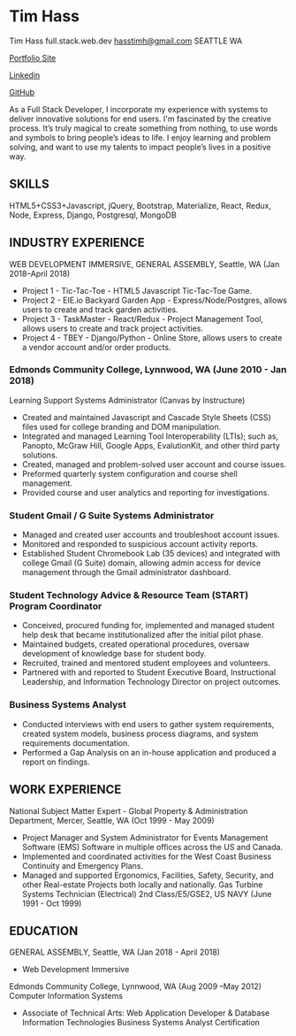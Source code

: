 # Tim Hass

Tim Hass full.stack.web.dev
hasstimh@gmail.com​
SEATTLE WA

[Portfolio Site](www.hasstimh.com)​

[Linkedin](https://www.linkedin.com/in/tim-h-hass/)

[GitHub](https://github.com/Tim-Hass-GA)

As a Full Stack Developer, I incorporate my experience with systems to deliver innovative solutions for end users. I'm fascinated by the creative process. It’s truly magical to create something from nothing, to use words and symbols to bring people’s ideas to life. I enjoy learning and problem solving, and want to use my talents to impact people’s lives in a positive way.

## SKILLS
HTML5+CSS3+Javascript, jQuery, Bootstrap, Materialize,
React, Redux, Node, Express, Django, Postgresql, MongoDB

## ​INDUSTRY EXPERIENCE
WEB DEVELOPMENT IMMERSIVE​, GENERAL ASSEMBLY,​ ​Seattle, WA​ ​(Jan 2018–April 2018)
<!-- Project 1 - Pooper Scooper - HTML5 Canvas Game, where users clean up after their dog. -->
- Project 1 - Tic-Tac-Toe - HTML5 Javascript Tic-Tac-Toe Game.
- Project 2 - EIE.io Backyard Garden App - Express/Node/Postgres, allows users to create and track garden activities.
- Project 3 - TaskMaster - React/Redux - Project Management Tool, allows users to create and track project activities.
- Project 4 - TBEY - Django/Python - Online Store, allows users to create a vendor account and/or order products.

### Edmonds Community College, Lynnwood, WA (​June 2010 - Jan 2018​)
Learning Support Systems Administrator​ (Canvas by Instructure)
- Created and maintained Javascript and Cascade Style Sheets (CSS) files used for college branding
and DOM manipulation.
- Integrated and managed Learning Tool Interoperability (LTIs); such as, Panopto, McGraw Hill,
Google Apps, EvalutionKit, and other third party solutions.
- Created, managed and problem-solved user account and course issues.
- Preformed quarterly system configuration and course shell management.
- Provided course and user analytics and reporting for investigations.

### Student Gmail / G Suite Systems Administrator
- Managed and created user accounts and troubleshoot account issues.
- Monitored and responded to suspicious account activity reports.
- Established Student Chromebook Lab (35 devices) and integrated with college Gmail (G Suite)
domain, allowing admin access for device management through the Gmail administrator dashboard.

### Student Technology Advice & Resource Team (START) Program Coordinator
- Conceived, procured funding for, implemented and managed student help desk that became institutionalized after the initial pilot phase.
- Maintained budgets, created operational procedures, oversaw development of knowledge base for student body.
- Recruited, trained and mentored student employees and volunteers.
- Partnered with and reported to Student Executive Board, Instructional Leadership, and Information Technology Director on project outcomes.

### Business Systems Analyst
- Conducted interviews with end users to gather system requirements, created system models, business process diagrams, and system requirements documentation.
- Performed a Gap Analysis on an in-house application and produced a report on findings.

## ​WORK EXPERIENCE
National Subject Matter Expert - Global Property & Administration Department​, Mercer, Seattle, WA (Oct 1999 - May 2009)
- Project Manager and System Administrator for Events Management Software (EMS) Software in multiple offices across the US and Canada.
- Implemented and coordinated activities for the West Coast Business Continuity and Emergency Plans.
- Managed and supported Ergonomics, Facilities, Safety, Security, and other Real-estate Projects both locally
and nationally.
Gas Turbine Systems Technician (Electrical) 2nd Class/E5/GSE2​, US NAVY (June 1991 - Oct 1999)

## ​EDUCATION
GENERAL ASSEMBLY, ​Seattle, WA​ ​(Jan 2018 - April 2018)
- Web Development Immersive

Edmonds Community College​, Lynnwood, WA (Aug 2009 –May 2012)
Computer Information Systems
- Associate of Technical Arts: Web Application Developer & Database Information Technologies Business Systems Analyst Certification

<!-- US Navy
- Gas Turbine Systems Jet Propulsion Electronics “A” School ​(Aug 1991 – Sept 1992) -->

<!-- # Source files -->
<!-- heroku -->
<!-- http://hasstimh.herokuapp.com/ -->

<!-- gh-pages -->
<!-- https://tim-hass-ga.github.io/hasstim.github.io/ -->
